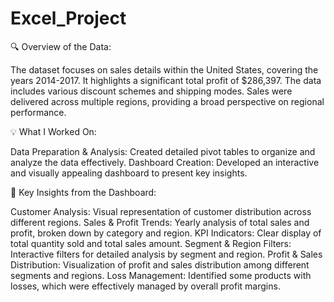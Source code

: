 # Excel_Project

🔍 Overview of the Data:

The dataset focuses on sales details within the United States, covering the years 2014-2017.
It highlights a significant total profit of $286,397.
The data includes various discount schemes and shipping modes.
Sales were delivered across multiple regions, providing a broad perspective on regional performance.

💡 What I Worked On:

Data Preparation & Analysis: Created detailed pivot tables to organize and analyze the data effectively.
Dashboard Creation: Developed an interactive and visually appealing dashboard to present key insights.

📝 Key Insights from the Dashboard:

Customer Analysis: Visual representation of customer distribution across different regions.
Sales & Profit Trends: Yearly analysis of total sales and profit, broken down by category and region.
KPI Indicators: Clear display of total quantity sold and total sales amount.
Segment & Region Filters: Interactive filters for detailed analysis by segment and region.
Profit & Sales Distribution: Visualization of profit and sales distribution among different segments and regions.
Loss Management: Identified some products with losses, which were effectively managed by overall profit margins.
